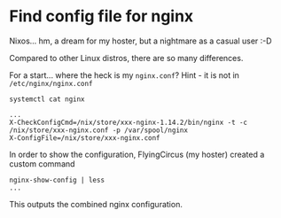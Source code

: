 # Find config file for nginx

Nixos... hm, a dream for my hoster, but a nightmare as a casual user :-D

Compared to other Linux distros, there are so many differences.

For a start... where the heck is my `nginx.conf`? Hint - it is not in `/etc/nginx/nginx.conf`

```
systemctl cat nginx

...
X-CheckConfigCmd=/nix/store/xxx-nginx-1.14.2/bin/nginx -t -c /nix/store/xxx-nginx.conf -p /var/spool/nginx
X-ConfigFile=/nix/store/xxx-nginx.conf
```

In order to show the configuration, FlyingCircus (my hoster) created a custom command

```
nginx-show-config | less
...
```

This outputs the combined nginx configuration.
